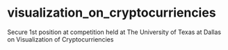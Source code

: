 # visualization_on_cryptocurriencies
Secure 1st position at competition held at The University of Texas at Dallas on Visualization of Cryptocurriencies
